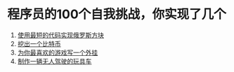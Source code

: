 # 程序员的100个自我挑战，你实现了几个

1. [使用最短的代码实现俄罗斯方块](https://stackoverflow.com/questions/3858384/code-golf-playing-tetris)
1. [挖出一个比特币](https://bitcoin.org/en/)
1. [为你最喜欢的游戏写一个外挂](https://www.unknowncheats.me/)
1. [制作一辆无人驾驶的玩具车](https://github.com/RyanZotti/Self-Driving-Car)
